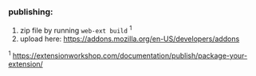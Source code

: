 
### publishing: 

1. zip file by running `web-ext build` <sup>1</sup>
2. upload here: https://addons.mozilla.org/en-US/developers/addons

 <sup>1</sup> https://extensionworkshop.com/documentation/publish/package-your-extension/
